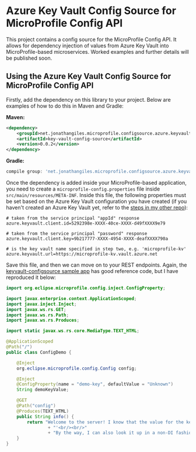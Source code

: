 # Azure Key Vault Config Source for MicroProfile Config API

This project contains a config source for the MicroProfile Config API. It allows for dependency injection of values from Azure Key Vault into MicroProfile-based microservices. Worked examples and further details will be published soon.

## Using the Azure Key Vault Config Source for MicroProfile Config API

Firstly, add the dependency on this library to your project. Below are examples of how to do this in Maven and Gradle:

**Maven:**

```xml
<dependency>
    <groupId>net.jonathangiles.microprofile.configsource.azure.keyvault</groupId>
    <artifactId>key-vault-config-source</artifactId>
    <version>0.0.2</version>
</dependency>
```

**Gradle:**

```gradle
compile group: 'net.jonathangiles.microprofile.configsource.azure.keyvault', name: 'key-vault-config-source', version: '0.0.2'
```

Once the dependency is added inside your MicroProfile-based application, you need to create a `microprofile-config.properties` file inside `src/main/resources/META-INF`. Inside this file, the following properties must be set based on the Azure Key Vault configuration you have created (if you haven't created an Azure Key Vault yet, refer to the [steps in my other repo](https://github.com/JonathanGiles/microprofile-on-azure/tree/master/keyvault-configsource)):

```properties
# taken from the service principal "appId" response
azure.keyvault.client.id=5292398e-XXXX-40ce-XXXX-d49fXXXX9e79

# taken from the service principal "password" response
azure.keyvault.client.key=9b217777-XXXX-4954-XXXX-deafXXXX790a

# is the key vault name specified in step two, e.g. 'microprofile-kv'
azure.keyvault.url=https://microprofile-kv.vault.azure.net
```

Save this file, and then we can move on to your REST endpoints. Again, the [keyvault-configsource sample app](https://github.com/JonathanGiles/microprofile-on-azure/tree/master/keyvault-configsource) has good reference code, but I have reproduced it below:

```java
import org.eclipse.microprofile.config.inject.ConfigProperty;

import javax.enterprise.context.ApplicationScoped;
import javax.inject.Inject;
import javax.ws.rs.GET;
import javax.ws.rs.Path;
import javax.ws.rs.Produces;

import static javax.ws.rs.core.MediaType.TEXT_HTML;

@ApplicationScoped
@Path("/")
public class ConfigDemo {

    @Inject
    org.eclipse.microprofile.config.Config config;

    @Inject
    @ConfigProperty(name = "demo-key", defaultValue = "Unknown")
    String demoKeyValue;

    @GET
    @Path("config")
    @Produces(TEXT_HTML)
    public String info() {
        return "Welcome to the server! I know that the value for the key 'demo-key' is: '" + demoKeyValue
                + "'<br/><br/>"
                + "By the way, I can also look it up in a non-DI fashion: '" + config.getValue("demo-key", String.class) + "'";
    }
}
```